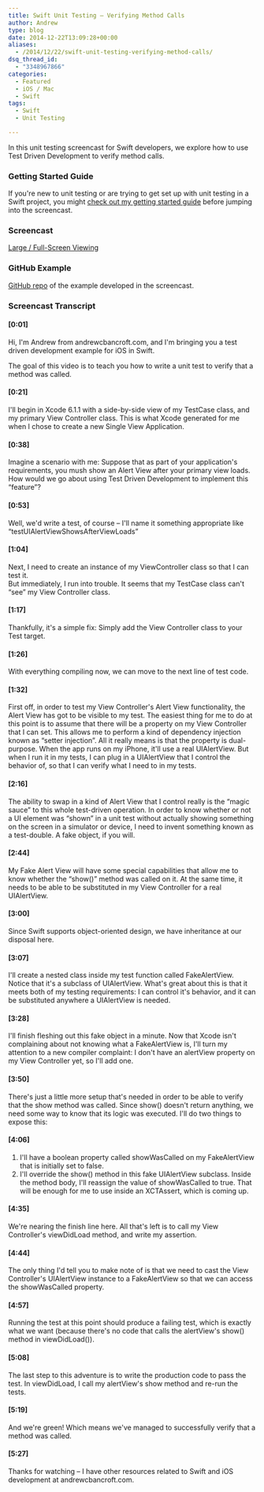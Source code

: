```yaml
---
title: Swift Unit Testing – Verifying Method Calls
author: Andrew
type: blog
date: 2014-12-22T13:09:28+00:00
aliases:
  - /2014/12/22/swift-unit-testing-verifying-method-calls/
dsq_thread_id:
  - "3348967866"
categories:
  - Featured
  - iOS / Mac
  - Swift
tags:
  - Swift
  - Unit Testing

---
```

In this unit testing screencast for Swift developers, we explore how to use Test Driven Development to verify method calls.

### Getting Started Guide

If you're new to unit testing or are trying to get set up with unit testing in a Swift project, you might [check out my getting started guide][1] before jumping into the screencast.

### Screencast



<span class="text-center"><a href="http://youtu.be/hC2Dni9SAWY" target="_blank">Large / Full-Screen Viewing</a></span>

### GitHub Example

[GitHub repo][2] of the example developed in the screencast.

### Screencast Transcript

#### [0:01]

Hi, I'm Andrew from andrewcbancroft.com, and I'm bringing you a test driven development example for iOS in Swift.

The goal of this video is to teach you how to write a unit test to verify that a method was called.

#### [0:21]

I'll begin in Xcode 6.1.1 with a side-by-side view of my TestCase class, and my primary View Controller class. This is what Xcode generated for me when I chose to create a new Single View Application.

#### [0:38]

Imagine a scenario with me: Suppose that as part of your application's requirements, you mush show an Alert View after your primary view loads. How would we go about using Test Driven Development to implement this &#8220;feature&#8221;?

#### [0:53]

Well, we'd write a test, of course – I'll name it something appropriate like &#8220;testUIAlertViewShowsAfterViewLoads&#8221;

#### [1:04]

Next, I need to create an instance of my ViewController class so that I can test it.  
But immediately, I run into trouble. It seems that my TestCase class can't &#8220;see&#8221; my View Controller class.

#### [1:17]

Thankfully, it's a simple fix: Simply add the View Controller class to your Test target.

#### [1:26]

With everything compiling now, we can move to the next line of test code.

#### [1:32]

First off, in order to test my View Controller's Alert View functionality, the Alert View has got to be visible to my test. The easiest thing for me to do at this point is to assume that there will be a property on my View Controller that I can set. This allows me to perform a kind of dependency injection known as &#8220;setter injection&#8221;. All it really means is that the property is dual-purpose. When the app runs on my iPhone, it'll use a real UIAlertView. But when I run it in my tests, I can plug in a UIAlertView that I control the behavior of, so that I can verify what I need to in my tests.

#### [2:16]

The ability to swap in a kind of Alert View that I control really is the &#8220;magic sauce&#8221; to this whole test-driven operation. In order to know whether or not a UI element was &#8220;shown&#8221; in a unit test without actually showing something on the screen in a simulator or device, I need to invent something known as a test-double. A fake object, if you will.

#### [2:44]

My Fake Alert View will have some special capabilities that allow me to know whether the &#8220;show()&#8221; method was called on it. At the same time, it needs to be able to be substituted in my View Controller for a real UIAlertView.

#### [3:00]

Since Swift supports object-oriented design, we have inheritance at our disposal here.

#### [3:07]

I'll create a nested class inside my test function called FakeAlertView. Notice that it's a subclass of UIAlertView. What's great about this is that it meets both of my testing requirements: I can control it's behavior, and it can be substituted anywhere a UIAlertView is needed.

#### [3:28]

I'll finish fleshing out this fake object in a minute. Now that Xcode isn't complaining about not knowing what a FakeAlertView is, I'll turn my attention to a new compiler complaint: I don't have an alertView property on my View Controller yet, so I'll add one.

#### [3:50]

There's just a little more setup that's needed in order to be able to verify that the show method was called. Since show() doesn't return anything, we need some way to know that its logic was executed. I'll do two things to expose this:

#### [4:06]

  1. I'll have a boolean property called showWasCalled on my FakeAlertView that is initially set to false.
  2. I'll override the show() method in this fake UIAlertView subclass. Inside the method body, I'll reassign the value of showWasCalled to true. That will be enough for me to use inside an XCTAssert, which is coming up.

#### [4:35]

We're nearing the finish line here. All that's left is to call my View Controller's viewDidLoad method, and write my assertion.

#### [4:44]

The only thing I'd tell you to make note of is that we need to cast the View Controller's UIAlertView instance to a FakeAlertView so that we can access the showWasCalled property.

#### [4:57]

Running the test at this point should produce a failing test, which is exactly what we want (because there's no code that calls the alertView's show() method in viewDidLoad()).

#### [5:08]

The last step to this adventure is to write the production code to pass the test. In viewDidLoad, I call my alertView's show method and re-run the tests.

#### [5:19]

And we're green! Which means we've managed to successfully verify that a method was called.

#### [5:27]

Thanks for watching – I have other resources related to Swift and iOS development at andrewcbancroft.com.

 [1]: http://www.andrewcbancroft.com/2014/12/29/getting-started-unit-testing-swift/
 [2]: https://github.com/andrewcbancroft/SwiftTDDVerifyMethodCalls